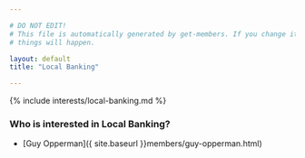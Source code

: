 ```yaml
---

# DO NOT EDIT!
# This file is automatically generated by get-members. If you change it, bad
# things will happen.

layout: default
title: "Local Banking"

---
```


{% include interests/local-banking.md %}

### Who is interested in Local Banking?


* [Guy Opperman]({ site.baseurl }}members/guy-opperman.html)
